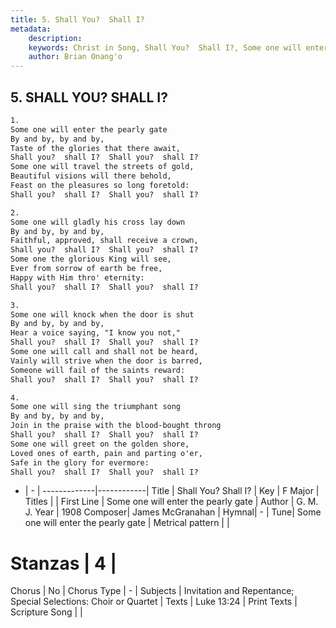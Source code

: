 ```yaml
---
title: 5. Shall You?  Shall I?
metadata:
    description: 
    keywords: Christ in Song, Shall You?  Shall I?, Some one will enter the pearly gate, 
    author: Brian Onang'o
---
```



## 5. SHALL YOU?  SHALL I?

```txt
1.
Some one will enter the pearly gate
By and by, by and by,
Taste of the glories that there await,
Shall you?  shall I?  Shall you?  shall I?
Some one will travel the streets of gold,
Beautiful visions will there behold,
Feast on the pleasures so long foretold:
Shall you?  shall I?  Shall you?  shall I?

2.
Some one will gladly his cross lay down
By and by, by and by,
Faithful, approved, shall receive a crown,
Shall you?  shall I?  Shall you?  shall I?
Some one the glorious King will see,
Ever from sorrow of earth be free,
Happy with Him thro' eternity:
Shall you?  shall I?  Shall you?  shall I?

3.
Some one will knock when the door is shut
By and by, by and by,
Hear a voice saying, "I know you not,"
Shall you?  shall I?  Shall you?  shall I?
Some one will call and shall not be heard,
Vainly will strive when the door is barred,
Someone will fail of the saints reward:
Shall you?  shall I?  Shall you?  shall I?

4.
Some one will sing the triumphant song
By and by, by and by,
Join in the praise with the blood-bought throng
Shall you?  shall I?  Shall you?  shall I?
Some one will greet on the golden shore,
Loved ones of earth, pain and parting o'er,
Safe in the glory for evermore:
Shall you?  shall I?  Shall you?  shall I?
```

- |   -  |
-------------|------------|
Title | Shall You?  Shall I? |
Key | F Major |
Titles |  |
First Line | Some one will enter the pearly gate |
Author | G. M. J.
Year | 1908
Composer| James McGranahan |
Hymnal|  - |
Tune| Some one will enter the pearly gate |
Metrical pattern | |
# Stanzas | 4 |
Chorus | No |
Chorus Type | - |
Subjects | Invitation and Repentance; Special Selections: Choir or Quartet |
Texts | Luke 13:24 |
Print Texts | 
Scripture Song |  |
  
